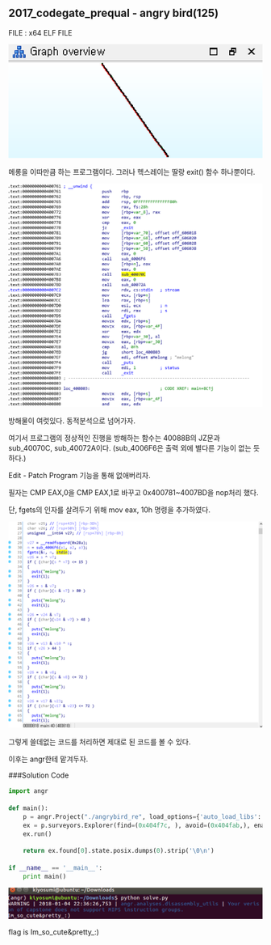 ## 2017_codegate_prequal - angry bird(125)

FILE : x64 ELF FILE

![](./image/1.png)

메롱을 이따만큼 하는 프로그램이다. 그러나 헥스레이는 딸랑 exit() 함수 하나뿐이다.

![](./image/2.png)

방해물이 여럿있다. 동적분석으로 넘어가자.



여기서 프로그램의 정상적인 진행을 방해하는 함수는 40088B의 JZ문과 sub_40070C, sub_40072A이다. (sub_4006F6은 출력 외에 별다른 기능이 없는 듯 하다.)

Edit - Patch Program 기능을 통해 없애버리자.



필자는 CMP EAX,0을 CMP EAX,1로 바꾸고 0x400781~4007BD을 nop처리 했다. 

단, fgets의 인자를 살려두기 위해 mov eax, 10h 명령을 추가하였다.

![](./image/3.png)

그렇게 쓸데없는 코드를 처리하면 제대로 된 코드를 볼 수 있다. 

이후는 angr한테 맡겨두자.

###Solution Code

```python
import angr
 
def main():
    p = angr.Project("./angrybird_re", load_options={'auto_load_libs': False})
    ex = p.surveyors.Explorer(find=(0x404f7c, ), avoid=(0x404fab,), enable_veritesting=True)
    ex.run()
 
    return ex.found[0].state.posix.dumps(0).strip('\0\n')
 
if __name__ == '__main__':
    print main()
```

![](./image/4.png)

flag is Im_so_cute&pretty_:)